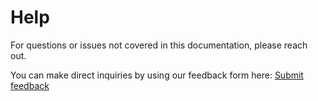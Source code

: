 # Help

For questions or issues not covered in this documentation, please reach out.

You can make direct inquiries by using our feedback form here: [Submit
feedback](https://pacsbin.com/feedback)
